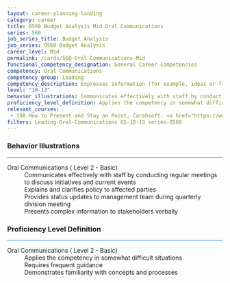 ```yaml
---
layout: career-planning-landing
category: career
title: 0560 Budget Analysis Mid Oral Communications
series: 560
job_series_title: Budget Analysis
job_series: 0560 Budget Analysis
career_level: Mid
permalink: /cards/560-Oral-Communications-Mid
functional_competency_designation: General Career Competencies
competency: Oral Communications
competency_group: Leading
competency_description: Expresses information (for example, ideas or facts) to individuals or groups effectively, taking into account the audience and nature of the information (for example, technical, sensitive, controversial); makes clear and convincing oral presentations; listens to others, attends to nonverbal cues, and responds appropriately
level: "10-13"
behavior_illustrations: Communicates effectively with staff by conducting regular meetings to discuss initiatives and current events ? Explains and clarifies policy to affected parties ? Provides status updates to management team during quarterly division meeting ? Presents complex information to stakeholders verbally
proficiency_level_definition: Applies the competency in somewhat difficult situations ? Requires frequent guidance ? Demonstrates familiarity with concepts and processes
relevant_courses: 
 - 188 How to Present and Stay on Point, Carahsoft, <a href="https://www.linkedin.com/learning/how-to-present-and-stay-on-point-2019">https://www.linkedin.com/learning/how-to-present-and-stay-on-point-2019</a>
filters: Leading-Oral-Communications GS-10-13 series-0560
---
```


<div class="desktop:grid-col-6 margin-y-3">
  <div class="border-top-2 bg-white padding-3 shadow-5 height-full members-hover border-1px button-border border-top-blue radius-lg card-text-color">
    <h3>Behavior Illustrations</h3>
    <hr style="background-color: #2680EB !important;"/>
    <dl class="text-base card-content-color"><dt>Oral Communications ( Level 2 - Basic)</dt><dd>Communicates effectively with staff by conducting regular meetings to discuss initiatives and current events </dd><dd> Explains and clarifies policy to affected parties </dd><dd> Provides status updates to management team during quarterly division meeting </dd><dd> Presents complex information to stakeholders verbally</dd></dl>
  </div>
</div>
<div class="desktop:grid-col-6 margin-y-3">
  <div class="border-top-2 bg-white padding-3 shadow-5 height-full members-hover border-1px button-border border-top-blue radius-lg card-text-color">
    <h3>Proficiency Level Definition</h3>
     <hr style="background-color: #2680EB !important;"/>
    <dl class="text-base card-content-color"><dt>Oral Communications ( Level 2 - Basic)</dt><dd>Applies the competency in somewhat difficult situations </dd><dd> Requires frequent guidance </dd><dd> Demonstrates familiarity with concepts and processes</dd></dl>
  </div>
</div>